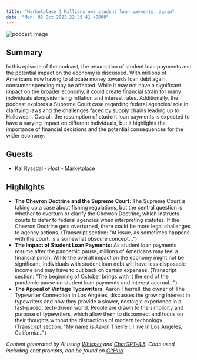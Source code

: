 ```yaml
---
title: "Marketplace | Millions owe student loan payments, again"
date: "Mon, 02 Oct 2023 22:39:41 +0000"
---
```


![podcast image](https://www.marketplace.org/wp-content/uploads/2019/05/MP_show-1.png)

## Summary

In this episode of the podcast, the resumption of student loan payments and the potential impact on the economy is discussed. With millions of Americans now having to allocate money towards loan debt again, consumer spending may be affected. While it may not have a significant impact on the broader economy, it could create financial strain for many individuals alongside rising inflation and interest rates. Additionally, the podcast explores a Supreme Court case regarding federal agencies' role in clarifying laws and the challenges faced by supply chains leading up to Halloween. Overall, the resumption of student loan payments is expected to have a varying impact on different individuals, but it highlights the importance of financial decisions and the potential consequences for the wider economy.

## Guests

- Kai Ryssdal - _Host_ - Marketplace

## Highlights

- **The Chevron Doctrine and the Supreme Court:** The Supreme Court is taking up a case about fishing regulations, but the central question is whether to overturn or clarify the Chevron Doctrine, which instructs courts to defer to federal agencies when interpreting statutes. If the Chevron Doctrine gets overturned, there could be more legal challenges to agency actions. (Transcript section: "At issue, as sometimes happens with the court, is a somewhat obscure concept...")
- **The Impact of Student Loan Payments:** As student loan payments resume after the pandemic pause, millions of Americans may feel a financial pinch. While the overall impact on the economy might not be significant, individuals with student loan debt will have less disposable income and may have to cut back on certain expenses. (Transcript section: "The beginning of October brings with it the end of the pandemic pause on student loan payments and interest accrual...")
- **The Appeal of Vintage Typewriters:** Aaron Therrell, the owner of The Typewriter Connection in Los Angeles, discusses the growing interest in typewriters and how they provide a slower, nostalgic experience in a fast-paced, tech-driven world. People are drawn to the simplicity and purpose of typewriters, which allow them to disconnect and focus on their thoughts without the distractions of modern technology. (Transcript section: "My name is Aaron Therrell. I live in Los Angeles, California...")

_Content generated by AI using [Whisper](https://openai.com/research/whisper) and [ChatGPT-3.5](https://openai.com/blog/chatgpt). Code used, including chat prompts, can be found on [GitHub](https://github.com/dustinbrownman/podcast-parser/blob/main/app/functions.py)._
